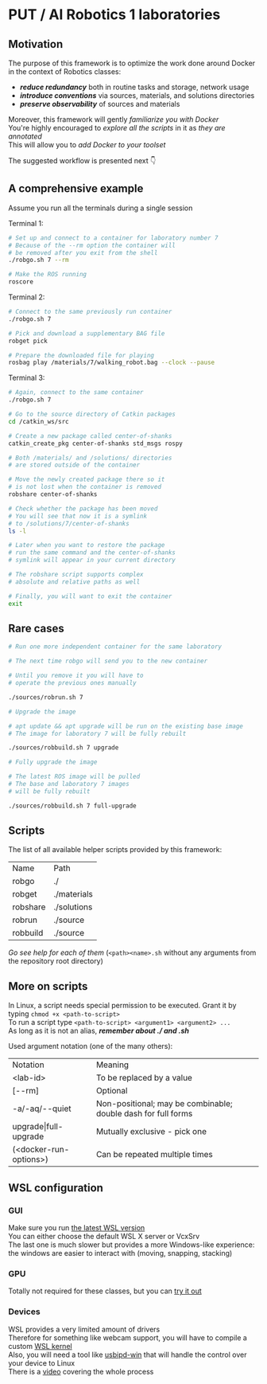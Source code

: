 # PUT / AI Robotics 1 laboratories

## Motivation

The purpose of this framework is to optimize the work done around Docker in the context of Robotics classes:

- **_reduce redundancy_** both in routine tasks and storage, network usage
- **_introduce conventions_** via sources, materials, and solutions directories
- **_preserve observability_** of sources and materials

Moreover, this framework will gently _familiarize you with Docker_<br />
You're highly encouraged to _explore all the scripts_ in it as _they are annotated_<br />
This will allow you to _add Docker to your toolset_

The suggested workflow is presented next 👇

## A comprehensive example

Assume you run all the terminals during a single session

Terminal 1:

```bash
# Set up and connect to a container for laboratory number 7
# Because of the --rm option the container will
# be removed after you exit from the shell
./robgo.sh 7 --rm

# Make the ROS running
roscore
```

Terminal 2:

```bash
# Connect to the same previously run container
./robgo.sh 7

# Pick and download a supplementary BAG file
robget pick

# Prepare the downloaded file for playing
rosbag play /materials/7/walking_robot.bag --clock --pause
```

Terminal 3:

```bash
# Again, connect to the same container
./robgo.sh 7

# Go to the source directory of Catkin packages
cd /catkin_ws/src

# Create a new package called center-of-shanks
catkin_create_pkg center-of-shanks std_msgs rospy

# Both /materials/ and /solutions/ directories
# are stored outside of the container

# Move the newly created package there so it
# is not lost when the container is removed
robshare center-of-shanks

# Check whether the package has been moved
# You will see that now it is a symlink
# to /solutions/7/center-of-shanks
ls -l

# Later when you want to restore the package
# run the same command and the center-of-shanks
# symlink will appear in your current directory

# The robshare script supports complex
# absolute and relative paths as well

# Finally, you will want to exit the container
exit
```

## Rare cases

```bash
# Run one more independent container for the same laboratory

# The next time robgo will send you to the new container

# Until you remove it you will have to
# operate the previous ones manually

./sources/robrun.sh 7

# Upgrade the image

# apt update && apt upgrade will be run on the existing base image
# The image for laboratory 7 will be fully rebuilt

./sources/robbuild.sh 7 upgrade

# Fully upgrade the image

# The latest ROS image will be pulled
# The base and laboratory 7 images
# will be fully rebuilt

./sources/robbuild.sh 7 full-upgrade
```

## Scripts

The list of all available helper scripts provided by this framework:

<table>
    <tr>
        <td>Name</td>
        <td>Path</td>
    </tr>
    <tr>
        <td>robgo</td>
        <td>./</td>
    </tr>
    <tr>
        <td>robget</td>
        <td>./materials</td>
    </tr>
    <tr>
        <td>robshare</td>
        <td>./solutions</td>
    </tr>
    <tr>
        <td>robrun</td>
        <td>./source</td>
    </tr>
    <tr>
        <td>robbuild</td>
        <td>./source</td>
    </tr>
</table>

_Go see help for each of them_ (`<path><name>.sh` without any arguments from the repository root directory)

## More on scripts

In Linux, a script needs special permission to be executed. Grant it by typing `chmod +x <path-to-script>`<br />
To run a script type `<path-to-script> <argument1> <argument2> ... `<br />
As long as it is not an alias, **_remember about ./ and .sh_**

Used argument notation (one of the many others):

<table>
    <tr>
        <td>Notation</td>
        <td>Meaning</td>
    </tr>
    <tr>
        <td>&lt;lab-id&gt;</td>
        <td>To be replaced by a value</td>
    </tr>
    <tr>
        <td>[--rm]</td>
        <td>Optional</td>
    </tr>
    <tr>
        <td>-a/-aq/--quiet</td>
        <td>Non-positional; may be combinable; double dash for full forms</td>
    </tr>
    <tr>
        <td>upgrade|full-upgrade</td>
        <td>Mutually exclusive - pick one</td>
    </tr>
    <tr>
        <td>(&lt;docker-run-options&gt;)</td>
        <td>Can be repeated multiple times</td>
    </tr>
</table>

## WSL configuration

### GUI

Make sure you run [the latest WSL version](https://learn.microsoft.com/en-us/windows/wsl/tutorials/gui-apps)<br />
You can either choose the default WSL X server or VcxSrv<br />
The last one is much slower but provides a more Windows-like experience:<br />
the windows are easier to interact with (moving, snapping, stacking)

### GPU

Totally not required for these classes, but you can [try it out](https://learn.microsoft.com/en-us/windows/ai/directml/gpu-cuda-in-wsl#get-started-with-nvidia-cuda)

### Devices

WSL provides a very limited amount of drivers<br />
Therefore for something like webcam support, you will have to compile a custom [WSL kernel](https://github.com/microsoft/WSL2-Linux-Kernel)<br />
Also, you will need a tool like [usbipd-win](https://github.com/dorssel/usbipd-win) that will handle the control over your device to Linux<br />
There is a [video](https://www.youtube.com/watch?v=t_YnACEPmrM) covering the whole process
